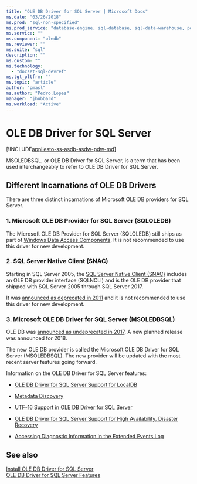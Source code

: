 ```yaml
---
title: "OLE DB Driver for SQL Server | Microsoft Docs"
ms.date: "03/26/2018"
ms.prod: "sql-non-specified"
ms.prod_service: "database-engine, sql-database, sql-data-warehouse, pdw"
ms.service: ""
ms.component: "oledb"
ms.reviewer: ""
ms.suite: "sql"
description: ""
ms.custom: ""
ms.technology:
  - "docset-sql-devref"
ms.tgt_pltfrm: ""
ms.topic: "article"
author: "pmasl"
ms.author: "Pedro.Lopes"
manager: "jhubbard"
ms.workload: "Active"
---
```

# OLE DB Driver for SQL Server
[!INCLUDE[appliesto-ss-asdb-asdw-pdw-md](../../includes/appliesto-ss-asdb-asdw-pdw-md.md)]

MSOLEDBSQL, or OLE DB Driver for SQL Server, is a term that has been used interchangeably to refer to OLE DB Driver for SQL Server.

## Different Incarnations of OLE DB Drivers

There are three distinct incarnations of Microsoft OLE DB providers for SQL Server.


### 1. Microsoft OLE DB Provider for SQL Server (SQLOLEDB)

The Microsoft OLE DB Provider for SQL Server (SQLOLEDB) still ships as part of [Windows Data Access Components](https://msdn.microsoft.com/en-us/library/ms692897.aspx). It is not recommended to use this driver for new development.


### 2. SQL Server Native Client (SNAC)

Starting in SQL Server 2005, the [SQL Server Native Client (SNAC)](../../relational-databases/native-client/sql-server-native-client.md) includes an OLE DB provider interface (SQLNCLI) and is the OLE DB provider that shipped with SQL Server 2005 through SQL Server 2017.

It was [announced as deprecated in 2011](https://blogs.msdn.microsoft.com/sqlnativeclient/2011/08/29/microsoft-is-aligning-with-odbc-for-native-relational-data-access/) and it is not recommended to use this driver for new development.


### 3. Microsoft OLE DB Driver for SQL Server (MSOLEDBSQL)

OLE DB was [announced as undeprecated in 2017](https://blogs.msdn.microsoft.com/sqlnativeclient/2017/10/06/announcing-the-new-release-of-ole-db-driver-for-sql-server/). A new planned release was announced for 2018.

The new OLE DB provider is called the Microsoft OLE DB Driver for SQL Server (MSOLEDBSQL). The new provider will be updated with the most recent server features going forward.

Information on the OLE DB Driver for SQL Server features:

-   [OLE DB Driver for SQL Server Support for LocalDB](../oledb/features/oledb-driver-for-sql-server-support-for-localdb.md)  

-   [Metadata Discovery](../oledb/features/metadata-discovery.md)  

-   [UTF-16 Support in OLE DB Driver for SQL Server](../oledb/features/utf-16-support-in-oledb-driver-for-sql-server.md)  

-   [OLE DB Driver for SQL Server Support for High Availability, Disaster Recovery](../oledb/features/oledb-driver-for-sql-server-support-for-high-availability-disaster-recovery.md)  

-   [Accessing Diagnostic Information in the Extended Events Log](../oledb/features/accessing-diagnostic-information-in-the-extended-events-log.md)  

## See also  
[Install OLE DB Driver for SQL Server](../oledb/applications/installing-oledb-driver-for-sql-server.md)  
 [OLE DB Driver for SQL Server Features](../oledb/features/oledb-driver-for-sql-server-features.md )  

